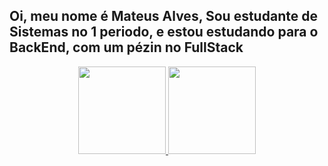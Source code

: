 ## Oi, meu nome é Mateus Alves, Sou estudante de Sistemas no 1 periodo, e estou estudando para o BackEnd, com um pézin no FullStack


<div align="center">
  <a href="https://github.com/mateusallves">
  <img height="140em" src="https://github-readme-stats.vercel.app/api?username=mateusallves&show_icons=true&theme=dracula&include_all_commits=true&count_private=true"/>
  <img height="140em" src="https://github-readme-stats.vercel.app/api/top-langs/?username=mateusallves&layout=compact&langs_count=7&theme=dracula"/>
  </div>
